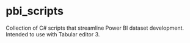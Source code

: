 # pbi_scripts
Collection of C# scripts that streamline Power BI dataset development. Intended to use with Tabular editor 3.
